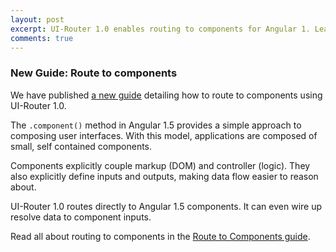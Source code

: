```yaml
---
layout: post
excerpt: UI-Router 1.0 enables routing to components for Angular 1. Learn how to effectively route to components in Angular 1.
comments: true
---
```


### New Guide: Route to components

We have published [a new guide](/guide/ng1/route-to-component)
detailing how to route to components using UI-Router 1.0.

The `.component()` method in Angular 1.5 provides a simple approach to composing user interfaces.
With this model, applications are composed of small, self contained components.

Components explicitly couple markup (DOM) and controller (logic).
They also explicitly define inputs and outputs, making data flow easier to reason about.

UI-Router 1.0 routes directly to Angular 1.5 components.
It can even wire up resolve data to component inputs.

Read all about routing to components in the [Route to Components guide](/guide/ng1/route-to-component).

